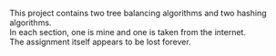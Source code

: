 This project contains two tree balancing algorithms and two hashing algorithms.  
In each section, one is mine and one is taken from the internet.  
The assignment itself appears to be lost forever.  
